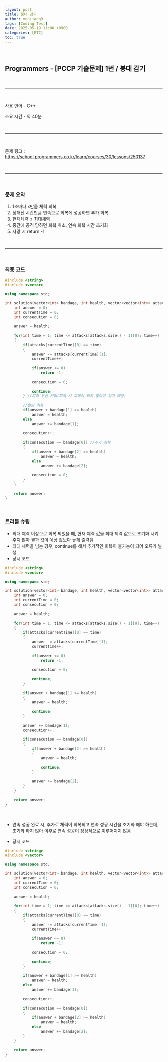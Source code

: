 ```yaml
---
layout: post
title: 붕대 감기
author: munjjang9
tags: [Coding Test]
date: 2025-05-19 11:00 +0900
categories: [ETC]
toc: true
---
```


<br>

## Programmers - [PCCP 기출문제] 1번 / 붕대 감기

<br>

---

<br>

사용 언어 - C++

소요 시간 - 약 40분

<br>

---

<br>

문제 링크 : https://school.programmers.co.kr/learn/courses/30/lessons/250137

<br>

---

<br>

### 문제 요약

1. 1초마다 x만큼 체력 회복
2. 정해진 시간만큼 연속으로 회복에 성공하면 추가 회복
3. 현재체력 ≤ 최대체력
4. 중간에 공격 당하면 회복 취소, 연속 회복 시간 초기화
5. 사망 시 return -1

<br>

---

<br>

### 최종 코드

```cpp
#include <string>
#include <vector>

using namespace std;

int solution(vector<int> bandage, int health, vector<vector<int>> attacks) {
    int answer = 0;
    int currentTime = 0;
    int consecution = 0;
    
    answer = health;
    
    for(int time = 1; time <= attacks[attacks.size() - 1][0]; time++)
    {
        if(attacks[currentTime][0] == time)
        {
            answer -= attacks[currentTime][1];
            currentTime++;
            
            if(answer <= 0)
                return -1;
            
            consecution = 0;
            
            continue;
        } //피격 우선 처리(피격 시 회복이 되지 않아야 하기 때문)
        
        //일반 회복
        if(answer + bandage[1] >= health)
            answer = health;
        else
            answer += bandage[1];
        
        consecution++;
        
        if(consecution == bandage[0]) //추가 회복
        {
            if(answer + bandage[2] >= health)
                answer = health;
            else
                answer += bandage[2];
            
            consecution = 0;
        }
    }
    
    return answer;
}
```

<br>

### 트러블 슈팅

- 최대 체력 이상으로 회복 되었을 때, 현재 체력 값을 최대 체력 값으로 초기화 시켜주지 않아 결과 값이 예상 값보다 높게 출력됨
- 최대 체력을 넘는 경우, continue를 해서 추가적인 회복이 불가능이 되어 오류가 발생
- 당시 코드

```cpp
#include <string>
#include <vector>

using namespace std;

int solution(vector<int> bandage, int health, vector<vector<int>> attacks) {
    int answer = 0;
    int currentTime = 0;
    int consecution = 0;
    
    answer = health;
    
    for(int time = 1; time <= attacks[attacks.size() - 1][0]; time++)
    {
        if(attacks[currentTime][0] == time)
        {
            answer -= attacks[currentTime][1];
            currentTime++;
            
            if(answer <= 0)
                return -1;
            
            consecution = 0;
            
            continue;
        }
        
        if(answer + bandage[1] >= health)
        {
            answer = health;
            
            continue;
        }
            
        answer += bandage[1];
        consecution++;
        
        if(consecution == bandage[0])
        {
            if(answer + bandage[2] >= health)
            {
                answer = health;
                
                continue;
            }
        
            answer += bandage[2];
        }
    }
    
    return answer;
}
```

<br>

- 연속 성공 완료 시, 추가로 체력이 회복되고 연속 성공 시간을 초기화 해야 하는데, 초기화 하지 않아 이후로 연속 성공이 정상적으로 이루어지지 않음

- 당시 코드

```cpp
#include <string>
#include <vector>

using namespace std;

int solution(vector<int> bandage, int health, vector<vector<int>> attacks) {
    int answer = 0;
    int currentTime = 0;
    int consecution = 0;
    
    answer = health;
    
    for(int time = 1; time <= attacks[attacks.size() - 1][0]; time++)
    {
        if(attacks[currentTime][0] == time)
        {
            answer -= attacks[currentTime][1];
            currentTime++;
            
            if(answer <= 0)
                return -1;
            
            consecution = 0;
            
            continue;
        }
        
        if(answer + bandage[1] >= health)
            answer = health;
        else
            answer += bandage[1];
        
        consecution++;
        
        if(consecution == bandage[0])
        {
            if(answer + bandage[2] >= health)
                answer = health;
            else
                answer += bandage[2];
        }
    }
    
    return answer;
}
```